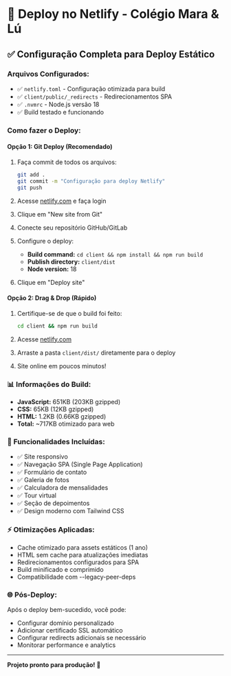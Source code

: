 # 🚀 Deploy no Netlify - Colégio Mara & Lú

## ✅ Configuração Completa para Deploy Estático

### Arquivos Configurados:
- ✅ `netlify.toml` - Configuração otimizada para build
- ✅ `client/public/_redirects` - Redirecionamentos SPA  
- ✅ `.nvmrc` - Node.js versão 18
- ✅ Build testado e funcionando

### Como fazer o Deploy:

#### Opção 1: Git Deploy (Recomendado)
1. Faça commit de todos os arquivos:
   ```bash
   git add .
   git commit -m "Configuração para deploy Netlify"
   git push
   ```

2. Acesse [netlify.com](https://netlify.com) e faça login
3. Clique em "New site from Git"
4. Conecte seu repositório GitHub/GitLab
5. Configure o deploy:
   - **Build command:** `cd client && npm install && npm run build`
   - **Publish directory:** `client/dist`
   - **Node version:** 18

6. Clique em "Deploy site"

#### Opção 2: Drag & Drop (Rápido)
1. Certifique-se de que o build foi feito:
   ```bash
   cd client && npm run build
   ```

2. Acesse [netlify.com](https://netlify.com)
3. Arraste a pasta `client/dist/` diretamente para o deploy
4. Site online em poucos minutos!

### 📊 Informações do Build:
- **JavaScript:** 651KB (203KB gzipped)
- **CSS:** 65KB (12KB gzipped)
- **HTML:** 1.2KB (0.66KB gzipped)
- **Total:** ~717KB otimizado para web

### 🔧 Funcionalidades Incluídas:
- ✅ Site responsivo
- ✅ Navegação SPA (Single Page Application)
- ✅ Formulário de contato
- ✅ Galeria de fotos
- ✅ Calculadora de mensalidades
- ✅ Tour virtual
- ✅ Seção de depoimentos
- ✅ Design moderno com Tailwind CSS

### ⚡ Otimizações Aplicadas:
- Cache otimizado para assets estáticos (1 ano)
- HTML sem cache para atualizações imediatas
- Redirecionamentos configurados para SPA
- Build minificado e comprimido
- Compatibilidade com --legacy-peer-deps

### 🌐 Pós-Deploy:
Após o deploy bem-sucedido, você pode:
- Configurar domínio personalizado
- Adicionar certificado SSL automático
- Configurar redirects adicionais se necessário
- Monitorar performance e analytics

---
**Projeto pronto para produção! 🎉**